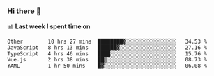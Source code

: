 ### Hi there 👋

<!--
**DBvc/DBvc** is a ✨ _special_ ✨ repository because its `README.md` (this file) appears on your GitHub profile.

Here are some ideas to get you started:

- 🔭 I’m currently working on ...
- 🌱 I’m currently learning ...
- 👯 I’m looking to collaborate on ...
- 🤔 I’m looking for help with ...
- 💬 Ask me about ...
- 📫 How to reach me: ...
- 😄 Pronouns: ...
- ⚡ Fun fact: ...
-->

📊 **Last week I spent time on**
<!--START_SECTION:waka-->
```text
Other        10 hrs 27 mins  ████████▓░░░░░░░░░░░░░░░░   34.53 % 
JavaScript   8 hrs 13 mins   ██████▓░░░░░░░░░░░░░░░░░░   27.16 % 
TypeScript   4 hrs 46 mins   ████░░░░░░░░░░░░░░░░░░░░░   15.76 % 
Vue.js       2 hrs 38 mins   ██▒░░░░░░░░░░░░░░░░░░░░░░   08.73 % 
YAML         1 hr 50 mins    █▓░░░░░░░░░░░░░░░░░░░░░░░   06.08 % 
```
<!--END_SECTION:waka-->
